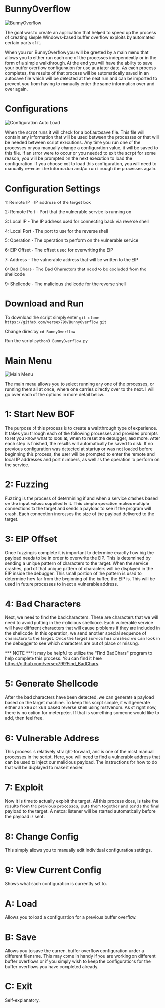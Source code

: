 # BunnyOverflow

![BunnyOverflow](https://github.com/versex799/BunnyOverflow/blob/master/Screenshots/BunnyOverFlowBanner.png)

The goal was to create an application that helped to speed up the process of creating simple Windows-based buffer overflow exploits by automated certain parts of it. 

When you run BunnyOverflow you will be greeted by a main menu that allows you to either run each one of the processes independently or in the form of a simple walkthrough.
At the end you will have the ability to save your buffer overflow configuration for use at a later date. As each process completes, the results of that process will be 
automatically saved in an autosave file which will be detected at the next run and can be imported to prevent you from having to manually enter the same information over
and over again.

# Configurations

![Configuration Auto Load](https://github.com/versex799/BunnyOverflow/blob/master/Screenshots/AutoLoadConfig.png)

When the script runs it will check for a bof.autosave file. This file will contain any information that will be used between the processes or that will be needed
between script executions. Any time you run one of the processes or you manually change a configuration value, it will be saved to this file. If an error were to
occur or you needed to exit the script for some reason, you will be prompted on the next execution to load the configuration. If you choose not to load this
configuration, you will need to manually re-enter the information and/or run through the processes again.

# Configuration Settings

  1: Remote IP - IP address of the target box
  
  2: Remote Port - Port that the vulnerable service is running on
  
  3: Local IP - The IP address used for connecting back via reverse shell
  
  4: Local Port - The port to use for the reverse shell
  
  5: Operation - The operation to perform on the vulnerable service
  
  6: EIP Offset - The offset used for overwriting the EIP
  
  7: Address - The vulnerable address that will be written to the EIP
  
  8: Bad Chars - The Bad Characters that need to be excluded from the shellcode
  
  9: Shellcode - The malicious shellcode for the reverse shell

# Download and Run

To download the script simply enter `git clone https://github.com/versex799/BunnyOverflow.git`

Change directoy `cd BunnyOverflow`

Run the script `python3 BunnyOverflow.py`


# Main Menu

![Main Menu](https://github.com/versex799/BunnyOverflow/blob/master/Screenshots/MainMenu.png)

The main menu allows you to select running any one of the processes, or running them all at once, where one carries directly over to the next. I will go over each
of the options in more detail below. 

# 1: Start New BOF
 
The purpose of this process is to create a walkthrough type of experience. It takes you through each of the following processes and provides prompts to let you know
what to look at, when to reset the debugger, and more. After each step is finished, the results will automatically be saved to disk. If no previous configuration was
detected at startup or was not loaded before beginning this process, the user will be prompted to enter the remote and local IP addresses and port numbers, as well as
the operation to perform on the service. 

# 2: Fuzzing

Fuzzing is the process of determining if and when a service crashes based on the input values supplied to it. This simple operation makes multiple connections to the
target and sends a payload to see if the program will crash. Each connection increases the size of the payload delivered to the target. 

# 3: EIP Offset

Once fuzzing is complete it is important to determine exactly how big the payload needs to be in order to overwrite the EIP. This is determined by sending a unique
pattern of characters to the target. When the service crashes, part of that unique pattern of characters will be displayed in the EIP inside the debugger. This small
portion of the pattern is used to determine how far from the beginning of the buffer, the EIP is. This will be used in future processes to inject a vulnerable address.

# 4: Bad Characters

Next, we need to find the bad characters. These are characters that we will need to avoid putting in the malicious shellcode. Each vulnerable service will have different
characters that will cause problems if they are included in the shellcode. In this operation, we send another special sequence of characters to the target. Once the
target service has crashed we can look in the debugger to see which characters are out of place or missing. 

*** NOTE *** It may be helpful to utilize the "Find BadChars" program to help complete this process. You can find it here https://github.com/versex799/Find_BadChars.

# 5: Generate Shellcode

After the bad characters have been detected, we can generate a payload based on the target machine. To keep this script simple, it will generate either an x86 or x64
based reverse shell using msfvenom. As of right now, there is no option for meterpeter. If that is something someone would like to add, then feel free.

# 6: Vulnerable Address

This process is relatively straight-forward, and is one of the most manual processes in the script. Here, you will need to find a vulnerable address that can be used
to inject our malicious payload. The instructions for how to do that will be displayed to make it easier. 

# 7: Exploit

Now it is time to actually exploit the target. All this process does, is take the results from the previous processes, puts them together and sends the final payload to
the target. A netcat listener will be started automatically before the payload is sent.

# 8: Change Config

This simply allows you to manually edit individual configuration settings.

# 9: View Current Config

Shows what each configuration is currently set to.

# A: Load

Allows you to load a configuration for a previous buffer overflow.

# B: Save

Allows you to save the current buffer overflow configuration under a different filename. This may come in handy if you are working on different buffer overflows
or if you simply wish to keep the configurations for the buffer overflows you have completed already.

# C: Exit

Self-explanatory. 
